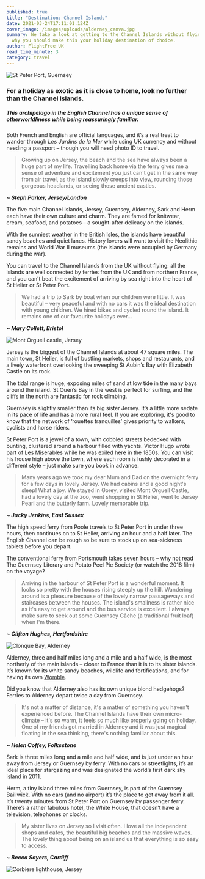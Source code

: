 ```yaml
---
published: true
title: "Destination: Channel Islands"
date: 2021-03-24T17:11:01.124Z
cover_image: /images/uploads/alderney_canva.jpg
summary: We take a look at getting to the Channel Islands without flying, and
  why you should make this your holiday destination of choice.
author: FlightFree UK
read_time_minute: 3
category: travel
---
```

![](/images/uploads/st-peter-port-harbour-guernsey_canva.jpg "St Peter Port, Guernsey")

### For a holiday as exotic as it is close to home, look no further than the Channel Islands.

##### This archipelago in the English Channel has a unique sense of otherworldliness while being reassuringly familiar.

Both French and English are official languages, and it’s a real treat to wander through *Les Jardins de la Mer* while using UK currency and without needing a passport – though you will need photo ID to travel. 

> G﻿rowing up on Jersey, the beach and the sea have always been a huge part of my life. Travelling back home via the ferry gives me a sense of adventure and excitement you just can't get in the same way from air travel, as the island slowly creeps into view, rounding those gorgeous headlands, or seeing those ancient castles.

***~﻿ Steph Parker, Jersey/London***

The five main Channel Islands, Jersey, Guernsey, Alderney, Sark and Herm each have their own culture and charm. They are famed for knitwear, cream, seafood, and potatoes – a sought-after delicacy on the islands. 

With the sunniest weather in the British Isles, the islands have beautiful sandy beaches and quiet lanes. History lovers will want to visit the Neolithic remains and World War II museums (the islands were occupied by Germany during the war). 

You can travel to the Channel Islands from the UK without flying: all the islands are well connected by ferries from the UK and from northern France, and you can’t beat the excitement of arriving by sea right into the heart of St Helier or St Peter Port. 

> W﻿e had a trip to Sark by boat when our children were little. It was beautiful – very peaceful and with no cars it was the ideal destination with young children. We hired bikes and cycled round the island. It remains one of our favourite holidays ever...

***~ M﻿ary Collett, Bristol*** 

![](/images/uploads/mont-orgueil-castle-jersey_canva.jpg "Mont Orgueil castle, Jersey")

Jersey is the biggest of the Channel Islands at about 47 square miles. The main town, St Helier, is full of bustling markets, shops and restaurants, and a lively waterfront overlooking the sweeping St Aubin’s Bay with Elizabeth Castle on its rock. 

The tidal range is huge, exposing miles of sand at low tide in the many bays around the island. St Ouen’s Bay in the west is perfect for surfing, and the cliffs in the north are fantastic for rock climbing. 

Guernsey is slightly smaller than its big sister Jersey. It’s a little more sedate in its pace of life and has a more rural feel. If you are exploring, it's good to know that the network of ‘rouettes tranquilles’ gives priority to walkers, cyclists and horse riders. 

St Peter Port is a jewel of a town, with cobbled streets bedecked with bunting, clustered around a harbour filled with yachts. Victor Hugo wrote part of Les Miserables while he was exiled here in the 1850s. You can visit his house high above the town, where each room is lushly decorated in a different style – just make sure you book in advance.

> M﻿any years ago we took my dear Mum and Dad on the overnight ferry for a few days in lovely Jersey. We had cabins and a good night's sleep! What a joy. We stayed in Gorey, visited Mont Orgueil Castle, had a lovely day at the zoo, went shopping in St Helier, went to Jersey Pearl and the butterly farm. Lovely memorable trip. 

***~﻿ Jacky Jenkins, East Sussex***

The high speed ferry from Poole travels to St Peter Port in under three hours, then continues on to St Helier, arriving an hour and a half later. The English Channel can be rough so be sure to stock up on sea-sickness tablets before you depart. 

The conventional ferry from Portsmouth takes seven hours – why not read The Guernsey Literary and Potato Peel Pie Society (or watch the 2018 film) on the voyage?  

> A﻿rriving in the harbour of St Peter Port is a wonderful moment. It looks so pretty with the houses rising steeply up the hill. Wandering around is a pleasure because of the lovely narrow passageways and staircases between the houses. The island's smallness is rather nice as it's easy to get around and the bus service is excellent. I always make sure to seek out some Guernsey Gâche (a traditional fruit loaf) when I'm there.

***~﻿ Clifton Hughes, Hertfordshire***

![](/images/uploads/clonque-bay-alderney_canva.jpg "Clonque Bay, Alderney")

Alderney, three and half miles long and a mile and a half wide, is the most northerly of the main islands – closer to France than it is to its sister islands. It’s known for its white sandy beaches, wildlife and fortifications, and for having its own [Womble](http://www.bbc.co.uk/ahistoryoftheworld/objects/KbrGaWZpQj2npZdbHWvwrA).  

Did you know that Alderney also has its own unique blond hedgehogs? Ferries to Alderney depart twice a day from Guernsey. 

> It's not a matter of distance, it's a matter of something you haven't experienced before. The Channel Islands have their own micro-climate – it's so warm, it feels so much like properly going on holiday. One of my friends got married in Alderney and it was just magical floating in the sea thinking, there's nothing familiar about this.

***~﻿ Helen Coffey, Folkestone***

Sark is three miles long and a mile and half wide, and is just under an hour away from Jersey or Guernsey by ferry. With no cars or streetlights, it’s an ideal place for stargazing and was designated the world’s first dark sky island in 2011.

Herm, a tiny island three miles from Guernsey, is part of the Guernsey Bailiwick. With no cars (and no airport) it’s the place to get away from it all. It’s twenty minutes from St Peter Port on Guernsey by passenger ferry. There’s a rather fabulous hotel, the White House, that doesn’t have a television, telephones or clocks. 

> M﻿y sister lives on Jersey so I visit often. I love all the independent shops and cafes, the  beautiful big beaches and the massive waves. The lovely thing about being on an island us that everything is so easy to access.

***~﻿ Becca Sayers, Cardiff***

![](/images/uploads/corbiere-lighthouse-jersey_canva.jpg "Corbiere lighthouse, Jersey")